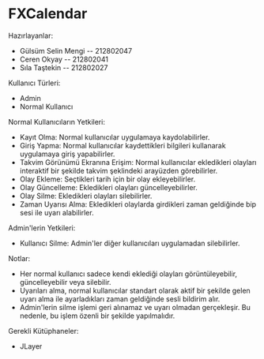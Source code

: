 # FXCalendar
Hazırlayanlar:
- Gülsüm Selin Mengi -- 212802047
- Ceren Okyay -- 212802041
- Sıla Taştekin -- 212802027

Kullanıcı Türleri:
- Admin
- Normal Kullanıcı

Normal Kullanıcıların Yetkileri:
- Kayıt Olma: Normal kullanıcılar uygulamaya kaydolabilirler.
- Giriş Yapma: Normal kullanıcılar kaydettikleri bilgileri kullanarak uygulamaya giriş yapabilirler.
- Takvim Görünümü Ekranına Erişim: Normal kullanıcılar ekledikleri olayları interaktif bir şekilde takvim şeklindeki arayüzden görebilirler.
- Olay Ekleme: Seçtikleri tarih için bir olay ekleyebilirler.
- Olay Güncelleme: Ekledikleri olayları güncelleyebilirler.
- Olay Silme: Ekledikleri olayları silebilirler.
- Zaman Uyarısı Alma: Ekledikleri olaylarda girdikleri zaman geldiğinde bip sesi ile uyarı alabilirler.

Admin'lerin Yetkileri:
- Kullanıcı Silme: Admin'ler diğer kullanıcıları uygulamadan silebilirler.

Notlar:
- Her normal kullanıcı sadece kendi eklediği olayları görüntüleyebilir, güncelleyebilir veya silebilir.
- Uyarıları alma, normal kullanıcılar standart olarak aktif bir şekilde gelen uyarı alma ile ayarladıkları zaman geldiğinde sesli bildirim alır.
- Admin'lerin silme işlemi geri alınamaz ve uyarı olmadan gerçekleşir. Bu nedenle, bu işlem özenli bir şekilde yapılmalıdır.

Gerekli Kütüphaneler:
- JLayer
